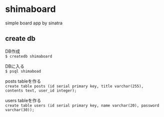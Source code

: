 # shimaboard
simple board app by sinatra

## create db

DB作成<br>
```$ createdb shimaboard```

DBに入る<br>
```$ psql shimaboad```

posts tableを作る<br>
```create table posts (id serial primary key, title varchar(255), contents text, user_id integer);```

users tableを作る<br>
```create table users (id serial primary key, name varchar(20), password varchar(30));```
